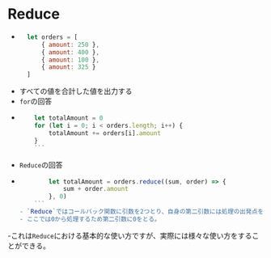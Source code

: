 # Reduce
- ```JavaScript
	let orders = [
		{ amount: 250 },
		{ amount: 400 },
		{ amount: 100 },
		{ amount: 325 }
	]
	```
- すべての値を合計した値を出力する
 - `for`の回答
  - ```JavaScript
		let totalAmount = 0
		for (let i = 0; i < orders.length; i++) {
			totalAmount += orders[i].amount
		}
		```
 - `Reduce`の回答
  - ```JavaScript
			let totalAmount = orders.reduce((sum, order) => {
				sum + order.amount
			}, 0)
		```
	- `Reduce`ではコールバック関数に引数を2つとり、自身の第二引数には処理の出発点を記述する。
	- ここでは0から処理するため第二引数に0をとる。
 -これは`Reduce`における基本的な使い方ですが、実際には様々な使い方をすることができる。